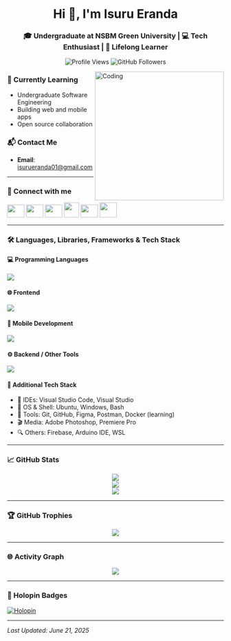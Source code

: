 <h1 align="center">Hi 👋, I'm Isuru Eranda</h1>
<h3 align="center">🎓 Undergraduate at NSBM Green University | 💻 Tech Enthusiast | 🚀 Lifelong Learner</h3>

<p align="center">
  <img src="https://komarev.com/ghpvc/?username=Isuru-Eranda&style=flat-square&color=blue" alt="Profile Views" />
  <img src="https://img.shields.io/github/followers/Isuru-Eranda?label=Follow&style=social" alt="GitHub Followers" />
</p>

<img align="right" alt="Coding" width="300" src="https://media.licdn.com/dms/image/v2/D4D12AQHGG4J6b6OmyQ/article-cover_image-shrink_720_1280/article-cover_image-shrink_720_1280/0/1709674937953?e=2147483647&v=beta&t=tgAv-o8rHSfUFWzGQT2nCOfZkc2Hdluh-9xTR3Opu-w">

### 🌱 Currently Learning
- Undergraduate Software Engineering
- Building web and mobile apps
- Open source collaboration

### 📬 Contact Me
- **Email**: isurueranda01@gmail.com

---

### 🤝 Connect with me
<p align="left">
  <a href="https://linkedin.com/in/isuru-eranda-ba24b6270/"><img src="https://raw.githubusercontent.com/rahuldkjain/github-profile-readme-generator/master/src/images/icons/Social/linked-in-alt.svg" height="30" width="40" /></a>
  <a href="https://fb.com/profile.php?id=100076686294109"><img src="https://raw.githubusercontent.com/rahuldkjain/github-profile-readme-generator/master/src/images/icons/Social/facebook.svg" height="30" width="40" /></a>
  <a href="https://instagram.com/isuru__eranda/"><img src="https://raw.githubusercontent.com/rahuldkjain/github-profile-readme-generator/master/src/images/icons/Social/instagram.svg" height="30" width="40" /></a>
  <a href="https://www.youtube.com/@Isuru_Eranda"><img src="https://raw.githubusercontent.com/rahuldkjain/github-profile-readme-generator/master/src/images/icons/Social/youtube.svg" height="35" width="35" /></a>
  <a href="https://twitter.com/isuru__eranda"><img src="https://cdn.worldvectorlogo.com/logos/twitter-logo-2.svg" height="30" width="40" /></a>
  <a href="https://discord.gg/tPFFeeHX"><img src="https://raw.githubusercontent.com/rahuldkjain/github-profile-readme-generator/master/src/images/icons/Social/discord.svg" height="35" width="40" /></a>
</p>

---

### 🛠️ Languages, Libraries, Frameworks & Tech Stack

#### 💻 Programming Languages
<p align="left">
  <img src="https://skillicons.dev/icons?i=py,c,cs,cpp,java,dart"/>
</p>

#### 🌐 Frontend
<p align="left">
  <img src="https://skillicons.dev/icons?i=html,css,js,bootstrap,tailwind,react"/>
</p>

#### 📱 Mobile Development
<p align="left">
  <img src="https://skillicons.dev/icons?i=flutter,dart"/>
</p>

#### ⚙️ Backend / Other Tools
<p align="left">
  <img src="https://skillicons.dev/icons?i=linux,git,github,vscode,arduino" />
</p>

#### 🧰 Additional Tech Stack

- 🧠 IDEs: Visual Studio Code, Visual Studio  
- 🐧 OS & Shell: Ubuntu, Windows, Bash  
- 🔧 Tools: Git, GitHub, Figma, Postman, Docker (learning)  
- 🎬 Media: Adobe Photoshop, Premiere Pro  
- 🔍 Others: Firebase, Arduino IDE, WSL

---

### 📈 GitHub Stats
<p align="center">
  <img src="https://github-readme-streak-stats.herokuapp.com/?user=Isuru-Eranda&theme=react&hide_border=true" />
  <br/>
  <img src="https://github-readme-stats.vercel.app/api?username=Isuru-Eranda&show_icons=true&theme=react&hide_border=true" />
  <br/>
  <img src="https://github-readme-stats.vercel.app/api/top-langs/?username=Isuru-Eranda&layout=compact&theme=react&hide_border=true" />
</p>

---

### 🏆 GitHub Trophies
<p align="center">
  <img src="https://github-profile-trophy.vercel.app/?username=Isuru-Eranda&theme=onedark&no-bg=true&margin-w=10" />
</p>

---

### 🌐 Activity Graph
<p align="center">
  <img src="https://github-readme-activity-graph.vercel.app/graph?username=Isuru-Eranda&theme=github-compact" />
</p>

---

### 🔰 Holopin Badges
[![Holopin](https://holopin.me/isurueranda)](https://holopin.io/@isurueranda)

---

_Last Updated: June 21, 2025_
